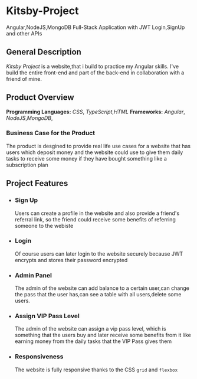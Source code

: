 # Kitsby-Project

Angular,NodeJS,MongoDB Full-Stack Application with JWT Login,SignUp and other APIs

## General Description

_Kitsby Project_ is a website,that i build to practice my Angular skills.
I've build the entire front-end and part of the back-end in collaboration with a friend of mine.

## Product Overview

**Programming Languages:** _CSS_, _TypeScript_,_HTML_
**Frameworks:** _Angular_, _NodeJS_,_MongoDB_,

### Business Case for the Product

The product is desgined to provide real life use cases for a website that has users which deposit money and the website could use to give them daily tasks to receive some money if they have bought something like a subscription plan

## Project Features

- ### Sign Up
  Users can create a profile in the website and also provide a friend's referral link, so the friend could receive some benefits of referring someone to the webiste
- ### Login
  Of course users can later login to the website securely because JWT encrypts and stores their password encrypted
- ### Admin Panel
  The admin of the website can add balance to a certain user,can change the pass that the user has,can see a table with all users,delete some users.
- ### Assign VIP Pass Level
  The admin of the website can assign a vip pass level, which is something that the users buy and later receive some benefits from it like earning money from the daily tasks that the VIP Pass gives them
- ### Responsiveness
  The website is fully responsive thanks to the CSS `grid` and `flexbox`
